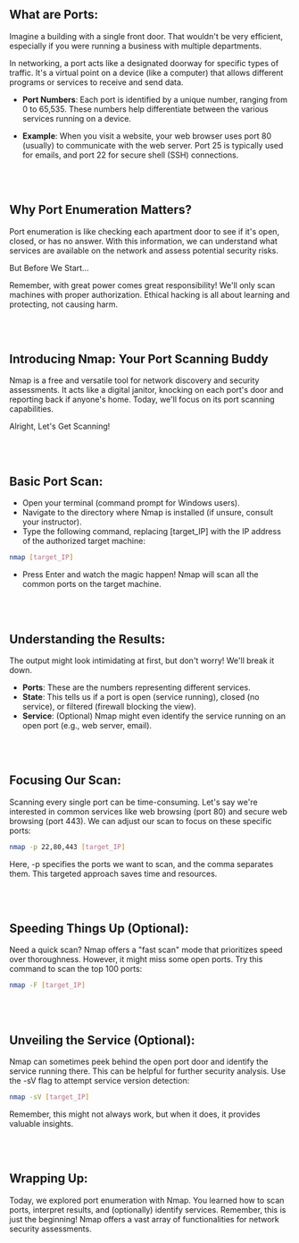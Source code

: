 ## What are Ports:

Imagine a building with a single front door. That wouldn't be very efficient, especially if you were running a business with multiple departments.

In networking, a port acts like a designated doorway for specific types of traffic. It's a virtual point on a device (like a computer) that allows different programs or services to receive and send data.

- **Port Numbers**: Each port is identified by a unique number, ranging from 0 to 65,535. These numbers help differentiate between the various services running on a device.

- **Example**: When you visit a website, your web browser uses port 80 (usually) to communicate with the web server. Port 25 is typically used for emails, and port 22 for secure shell (SSH) connections.


<br><br>

## Why Port Enumeration Matters?

Port enumeration is like checking each apartment door to see if it's open, closed, or has no answer. With this information, we can understand what services are available on the network and assess potential security risks.

But Before We Start...

Remember, with great power comes great responsibility! We'll only scan machines with proper authorization. Ethical hacking is all about learning and protecting, not causing harm.


<br><br>

## Introducing Nmap: Your Port Scanning Buddy

Nmap is a free and versatile tool for network discovery and security assessments. It acts like a digital janitor, knocking on each port's door and reporting back if anyone's home. Today, we'll focus on its port scanning capabilities.

Alright, Let's Get Scanning!


<br><br>

## Basic Port Scan:

- Open your terminal (command prompt for Windows users).
- Navigate to the directory where Nmap is installed (if unsure, consult your instructor).
- Type the following command, replacing [target_IP] with the IP address of the authorized target machine:

```bash
nmap [target_IP]
```

- Press Enter and watch the magic happen! Nmap will scan all the common ports on the target machine.

<br><br>

## Understanding the Results:

The output might look intimidating at first, but don't worry! We'll break it down.

- **Ports**: These are the numbers representing different services.
- **State**: This tells us if a port is open (service running), closed (no service), or filtered (firewall blocking the view).
- **Service**: (Optional) Nmap might even identify the service running on an open port (e.g., web server, email).

<br><br>

## Focusing Our Scan:

Scanning every single port can be time-consuming. Let's say we're interested in common services like web browsing (port 80) and secure web browsing (port 443). We can adjust our scan to focus on these specific ports:

```bash
nmap -p 22,80,443 [target_IP]
```

Here, -p specifies the ports we want to scan, and the comma separates them. This targeted approach saves time and resources.


<br><br>

## Speeding Things Up (Optional):

Need a quick scan? Nmap offers a "fast scan" mode that prioritizes speed over thoroughness. However, it might miss some open ports. Try this command to scan the top 100 ports:

```bash
nmap -F [target_IP]
```

<br><br>

## Unveiling the Service (Optional):

Nmap can sometimes peek behind the open port door and identify the service running there. This can be helpful for further security analysis. Use the -sV flag to attempt service version detection:

```bash
nmap -sV [target_IP]
```

Remember, this might not always work, but when it does, it provides valuable insights.

<br><br>

## Wrapping Up:

Today, we explored port enumeration with Nmap. You learned how to scan ports, interpret results, and (optionally) identify services. Remember, this is just the beginning! Nmap offers a vast array of functionalities for network security assessments.